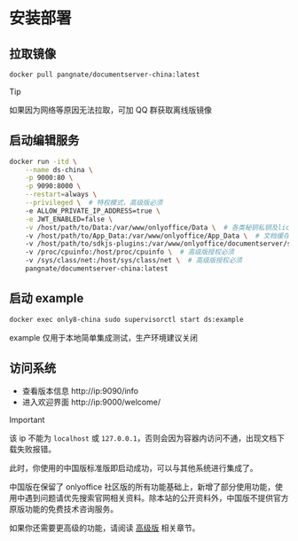 # 安装部署

## 拉取镜像

```bash
docker pull pangnate/documentserver-china:latest
```

> [!TIP]
> 如果因为网络等原因无法拉取，可加 QQ 群获取离线版镜像

## 启动编辑服务

```bash
docker run -itd \
    --name ds-china \
    -p 9000:80 \
    -p 9090:8000 \
    --restart=always \
    --privileged \  # 特权模式，高级版必须
    -e ALLOW_PRIVATE_IP_ADDRESS=true \
    -e JWT_ENABLED=false \
    -v /host/path/to/Data:/var/www/onlyoffice/Data \  # 各类秘钥私钥及license文件目录，高级版必须
    -v /host/path/to/App_Data:/var/www/onlyoffice/App_Data \  # 文档缓存目录
    -v /host/path/to/sdkjs-plugins:/var/www/onlyoffice/documentserver/sdkjs-plugins \  # 插件目录
    -v /proc/cpuinfo:/host/proc/cpuinfo \  # 高级版授权必须
    -v /sys/class/net:/host/sys/class/net \  # 高级版授权必须
    pangnate/documentserver-china:latest
```

## 启动 example

```bash
docker exec only8-china sudo supervisorctl start ds:example
```

example 仅用于本地简单集成测试，生产环境建议关闭

## 访问系统

- 查看版本信息 http://ip:9090/info⁠
- 进入欢迎界面 http://ip:9000/welcome/

> [!IMPORTANT]
> 该 ip 不能为 `localhost` 或 `127.0.0.1`，否则会因为容器内访问不通，出现文档下载失败报错。

此时，你使用的中国版标准版即启动成功，可以与其他系统进行集成了。

中国版在保留了 onlyoffice 社区版的所有功能基础上，新增了部分使用功能，使用中遇到问题请优先搜索官网相关资料。除本站的公开资料外，中国版不提供官方原版功能的免费技术咨询服务。

如果你还需要更高级的功能，请阅读 [高级版](../product/vip.md) 相关章节。
